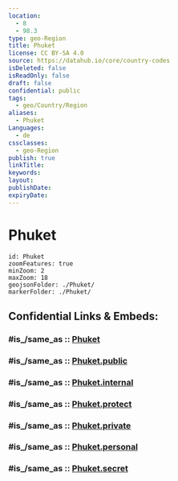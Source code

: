 ```yaml
---
location:
  - 8
  - 98.3
type: geo-Region
title: Phuket
license: CC BY-SA 4.0
source: https://datahub.io/core/country-codes
isDeleted: false
isReadOnly: false
draft: false
confidential: public
tags:
  - geo/Country/Region
aliases:
  - Phuket
Languages:
  - de
cssclasses:
  - geo-Region
publish: true
linkTitle:
keywords:
layout:
publishDate:
expiryDate:
---
```


# Phuket

```leaflet
id: Phuket
zoomFeatures: true 
minZoom: 2 
maxZoom: 18
geojsonFolder: ./Phuket/
markerFolder: ./Phuket/
```


## Confidential Links & Embeds: 

### #is_/same_as :: [Phuket](/_Standards/Earth/Continent/Asia/Asia~South~East/Thailand/Provinces~Thailand/Phuket.md) 

### #is_/same_as :: [Phuket.public](/_public/Earth/Continent/Asia/Asia~South~East/Thailand/Provinces~Thailand/Phuket.public.md) 

### #is_/same_as :: [Phuket.internal](/_internal/Earth/Continent/Asia/Asia~South~East/Thailand/Provinces~Thailand/Phuket.internal.md) 

### #is_/same_as :: [Phuket.protect](/_protect/Earth/Continent/Asia/Asia~South~East/Thailand/Provinces~Thailand/Phuket.protect.md) 

### #is_/same_as :: [Phuket.private](/_private/Earth/Continent/Asia/Asia~South~East/Thailand/Provinces~Thailand/Phuket.private.md) 

### #is_/same_as :: [Phuket.personal](/_personal/Earth/Continent/Asia/Asia~South~East/Thailand/Provinces~Thailand/Phuket.personal.md) 

### #is_/same_as :: [Phuket.secret](/_secret/Earth/Continent/Asia/Asia~South~East/Thailand/Provinces~Thailand/Phuket.secret.md)

